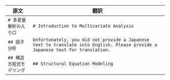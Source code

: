 | 原文 | 翻訳 |
|---|---|
| `# 多変量解析の入り口` | `# Introduction to Multivariate Analysis` |
| `## 因子分析` | `Unfortunately, you did not provide a Japanese text to translate into English. Please provide a Japanese text for translation.` |
| `## 構造方程式モデリング` | `## Structural Equation Modeling` |
